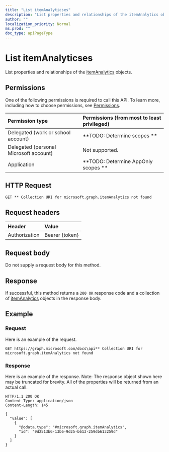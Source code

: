 ```yaml
---
title: "List itemAnalyticses"
description: "List properties and relationships of the itemAnalytics objects."
author: ""
localization_priority: Normal
ms.prod: ""
doc_type: apiPageType
---
```


# List itemAnalyticses

List properties and relationships of the [itemAnalytics](../resources/itemanalytics.md) objects.

## Permissions
One of the following permissions is required to call this API. To learn more, including how to choose permissions, see [Permissions](/concepts/permissions-reference.md).

|Permission type|Permissions (from most to least privileged)|
|:---|:---|
|Delegated (work or school account)|**TODO: Determine scopes **|
|Delegated (personal Microsoft account)|Not supported.|
|Application|**TODO: Determine AppOnly scopes **|

## HTTP Request
<!-- {
  "blockType": "ignored"
}
-->
``` http
GET ** Collection URI for microsoft.graph.itemAnalytics not found
```

## Request headers
|Header|Value|
|:---|:---|
|Authorization|Bearer {token}|

## Request body
Do not supply a request body for this method.

## Response
If successful, this method returns a `200 OK` response code and a collection of [itemAnalytics](../resources/itemanalytics.md) objects in the response body.

## Example

### Request
Here is an example of the request.
<!-- {
  "blockType": "request",
  "name": "get_itemanalytics"
}
-->
``` http
GET https://graph.microsoft.com/docs\api** Collection URI for microsoft.graph.itemAnalytics not found
```

### Response
Here is an example of the response. Note: The response object shown here may be truncated for brevity. All of the properties will be returned from an actual call.
<!-- {
  "blockType": "response",
  "truncated": true,
  "@odata.type": "collection(microsoft.graph.itemanalytics)"
}
-->
``` http
HTTP/1.1 200 OK
Content-Type: application/json
Content-Length: 145

{
  "value": [
    {
      "@odata.type": "#microsoft.graph.itemAnalytics",
      "id": "9d2513b6-13b6-9d25-b613-259db613259d"
    }
  ]
}
```

